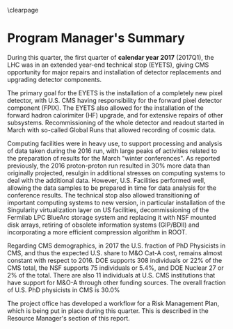 \clearpage

# Program Manager's Summary

During this quarter, the first quarter of  **calendar year 2017** (2017Q1), the
LHC was in an extended year-end technical stop (EYETS), giving CMS opportunity
for major repairs and installation of detector replacements and upgrading
detector components.

The primary goal for the EYETS is the installation of a completely new pixel detector, with U.S. CMS having responsibility for the forward pixel detector component (FPIX). The EYETS also allowed for the installation of the forward hadron calorimiter (HF) upgrade, and for extensive repairs of other subsystems.  Recommissioning of the whole detector and readout started in March with so-called Global Runs that allowed recording of cosmic data.

Computing facilities were in heavy use, to support processing and analysis of data taken during the 2016 run, with large peaks of activities related to the preparation of results for the March "winter conferences". As reported previously, the 2016 proton-proton run resulted in 30% more data than originally projected, resulgin in additional stresses on computing systems to deal with the additional data. However, U.S. Facilities performed well, allowing the data samples to be prepared in time for data analysis for the conference results. The technical stop also allowed transitioning of important computing systems to new version, in particular installation of the Singularity virtualization layer on US facilities, decommissioning of the Fermilab LPC BlueArc storage system and replacing it with NSF mounted disk arrays, retiring of obsolete information systems (GIP/BDII) and incorporating a more efficient compression algorithm in ROOT.

Regarding CMS demographics, in 2017 the U.S. fraction of PhD Physicists in CMS, and thus the expected U.S. share to M&O Cat-A cost, remains almost constant with respect to 2016. DOE supports 308 individuals or 22% of the CMS total, the NSF supports 75 individuals or 5.4%, and DOE Nuclear 27 or 2% of the total. There are also 11 individuals at U.S. CMS institutions that have support for M&O-A through other funding sources. The overall fraction of U.S. PhD physicists in CMS is 30.0%

The project office has developed a workflow for a Risk Management Plan, which is being put in place during this quarter. This is described in the Resource Manager's section of this report.
